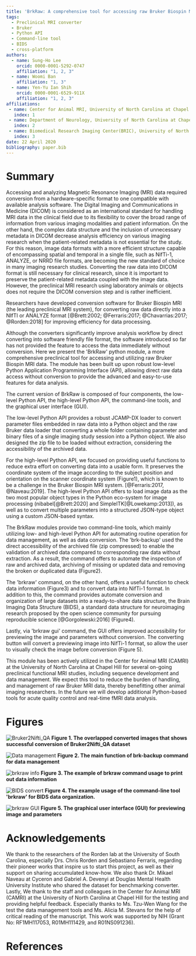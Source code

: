 ```yaml
---
title: 'BrkRaw: A comprehensive tool for accessing raw Bruker Biospin MRI data'
tags:
  - Preclinical MRI converter
  - Bruker
  - Python API
  - Command-line tool
  - BIDS
  - cross-platform
authors:
  - name: Sung-Ho Lee
    orcid: 0000-0001-5292-0747
    affiliation: "1, 2, 3"
  - name: Woomi Ban
    affiliation: "1, 3"
  - name: Yen-Yu Ian Shih
    orcid: 0000-0001-6529-911X
    affiliation: "1, 2, 3"
affiliations:
 - name: Center for Animal MRI, University of North Carolina at Chapel Hill
   index: 1
 - name: Department of Neurology, University of North Carolina at Chapel Hill
   index: 2
 - name: Biomedical Research Imaging Center(BRIC), University of North Carolina at Chapel Hill 
   index: 3
date: 22 April 2020
bibliography: paper.bib
---
```


# Summary
Accessing and analyzing Magnetic Resonance Imaging (MRI) data required conversion from a hardware-specific format 
to one compatible with available analysis software. The Digital Imaging and Communications in Medicine (DICOM) 
is considered as an international standard for handling MRI data in the clinical field due to its flexibility 
to cover the broad range of information from various imaging modalities and patient information. On the other hand, 
the complex data structure and the inclusion of unnecessary metadata in DICOM decrease analysis efficiency 
on various imaging research when the patient-related metadata is not essential for the study. 
For this reason, image data formats with a more efficient structure capable of encompassing spatial and temporal 
in a single file, such as NifTi-1, ANALYZE, or NRRD file formats, are becoming the new standard of choice 
in many imaging research studies. Converting the raw data into DICOM format is still necessary for clinical research, 
since it is important to preserve the patient-related metadata coupled with the image data. 
However, the preclinical MRI research using laboratory animals or objects does not require the DICOM conversion step 
and is rather inefficient. 

Researchers have developed conversion software for Bruker Biospin MRI (the leading preclinical MRI system), 
for converting raw data directly into a NIfTI or ANALYZE format 
[@Brett:2002; @Ferraris:2017; @Chavarrias:2017; @Rorden:2018] for improving efficiency for data processing.

Although the converters significantly improve analysis workflow by direct converting into software friendly file format,
the software introduced so far has not provided the feature to access the data immediately without conversion.
Here we present the 'BrkRaw' python module, a more comprehensive preclinical tool for accessing and utilizing
raw Bruker Biospin MRI data. The module has been built up upon robust low-level Python Application Programming Interface 
(API), allowing direct raw data access without conversion to provide the advanced and easy-to-use features 
for data analysis. 

The current version of BrkRaw is composed of four components, the low-level Python API, the high-level Python API,
the command-line tools, and the graphical user interface (GUI). 

The low-level Python API provides a robust JCAMP-DX loader to convert parameter files embedded in raw data 
into a Python object and the raw Bruker data loader that converting a whole folder containing parameter and 
binary files of a single imaging study session into a Python object. We also designed the zip file to be loaded 
without extraction, considering the accessibility of the archived data.

For the high-level Python API, we focused on providing useful functions to reduce extra effort on converting data into 
a usable form. It preserves the coordinate system of the image according to the subject position and orientation 
 on the scanner coordinate system (Figure1), which is known to be a challenge in the Bruker Biospin MRI system.
[@Ferraris:2017, @Naveau:2019].
The high-level Python API offers to load image data as the two most popular object types 
in the Python eco-system for image processing (nibabel[@Brett:2020] and SimpleITK[@Lowekamp:2013]), 
as well as to convert multiple parameters into a structured JSON-type object using a custom JSON-based syntax.

The BrkRaw modules provide two command-line tools, which mainly utilizing low- and high-level Python API for automating 
routine operation for data management, as well as data conversion. The 'brk-backup' used the direct accessibility 
of the archived file (zip compressed) to enable the validation of archived data compared to corresponding 
raw data without extraction. As a result, the command offers to automate the inspection of raw and archived data, 
archiving of missing or updated data and removing the broken or duplicated data (Figure2).

The 'brkraw' command, on the other hand, offers a useful function to check data information (Figure3) and 
to convert data into NifTi-1 format. In addition to this, the command provides automate conversion and organization 
of large datasets into a ready-to-share data structure, the Brain Imaging Data Structure (BIDS), 
a standard data structure for neuroimaging research proposed by the open science community 
for pursuing reproducible science [@Gorgolewski:2016] (Figure4).

Lastly, via 'brkraw gui' command, the GUI offers improved accessibility for previewing the image and parameters 
without conversion. The converting button will convert a previewing image into NifTi-1 format, 
so allow the user to visually check the image before conversion (Figure 5).  

This module has been actively utilized in the Center for Animal MRI (CAMRI) 
at the University of North Carolina at Chapel Hill for several on-going preclinical functional MRI studies, 
including sequence development and data management. We expect this tool to reduce the burden of handling, 
and management of raw Bruker MRI data, thereby benefitting other animal imaging researchers.
In the future we will develop additional Python-based tools for acute quality control and real-time fMRI data analysis.

# Figures
![Bruker2Nifti_QA](../imgs/bruker2nifti_qa.png)
**Figure 1. The overlapped converted images that shows successful conversion of Bruker2Nifti_QA dataset**

![Data management](../imgs/brk_backup.png)
**Figure 2. The main function of brk-backup command for data management**

![brkraw info](../imgs/brkraw_info.png)
**Figure 3. The example of brkraw command usage to print out data information** 

![BIDS convert](../imgs/brkraw_bids.png)
**Figure 4. The example usage of the command-line tool 'brkraw' for BIDS data organization.**

![brkraw GUI](../imgs/brkraw_gui.png)
**Figure 5. The graphical user interface (GUI) for previewing image and parameters**

# Acknowledgements

We thank to the researchers of the Rorden lab at the University of South Carolina, especially 
Drs. Chris Rorden and Sebastiano Ferraris, regarding their pioneer works that inspire us to start this project, 
as well as their support on sharing accumulated know-how. We also thank Dr. Mikael Naveau at Cyceron and 
Gabriel A. Devenyi at Douglas Mental Health University Institute who shared the dataset for benchmarking converter. 
Lastly, We thank to the staff and colleagues in the Center for Animal MRI (CAMRI) at the University 
of North Carolina at Chapel Hill for the testing and providing helpful feedback. Especially thanks to 
Ms. Tzu-Wen Wang for the test the data management tools and Ms. Alicia M. Stevans for the help of 
critical reading of the manuscript. This work was supported by NIH 
(Grant No: RF1MH117053, R01MH111429, and R01NS091236).

# References
